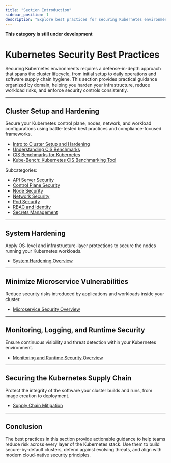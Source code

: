 ```yaml
---
title: "Section Introduction"
sidebar_position: 1
description: "Explore best practices for securing Kubernetes environments across cluster setup, system hardening, microservice security, runtime monitoring, and supply chain protection."
---
```


**This category is still under development**

# Kubernetes Security Best Practices

Securing Kubernetes environments requires a defense-in-depth approach that spans the cluster lifecycle, from initial setup to daily operations and software supply chain hygiene. This section provides practical guidance organized by domain, helping you harden your infrastructure, reduce workload risks, and enforce security controls consistently.

---

## Cluster Setup and Hardening

Secure your Kubernetes control plane, nodes, network, and workload configurations using battle-tested best practices and compliance-focused frameworks.

- [Intro to Cluster Setup and Hardening](/docs/best_practices/cluster_setup_and_hardening/intro)
- [Understanding CIS Benchmarks](/docs/best_practices/cluster_setup_and_hardening/what_are_cis_benchmarks)
- [CIS Benchmarks for Kubernetes](/docs/best_practices/cluster_setup_and_hardening/cis_benchmark_for_k8s)
- [Kube-Bench: Kubernetes CIS Benchmarking Tool](/docs/best_practices/cluster_setup_and_hardening/cis_benchmark_kube_bench)

Subcategories:

- [API Server Security](/docs/best_practices/cluster_setup_and_hardening/api_server_security/compromised_api_server_mitigation)
- [Control Plane Security](/docs/best_practices/cluster_setup_and_hardening/control_plane_security/etcd_security_mitigation)
- [Node Security](/docs/best_practices/cluster_setup_and_hardening/node_security/kubelet_security)
- [Network Security](/docs/best_practices/cluster_setup_and_hardening/network_security/intro)
- [Pod Security](/docs/best_practices/cluster_setup_and_hardening/pod_security/app_armor_profiles)
- [RBAC and Identity](/docs/best_practices/cluster_setup_and_hardening/rbac_and_identity/insecure_rbac_permissions_mitigation)
- [Secrets Management](/docs/best_practices/cluster_setup_and_hardening/secrets_management/insecure_secrets_management_mitigation)

---

## System Hardening

Apply OS-level and infrastructure-layer protections to secure the nodes running your Kubernetes workloads.

- [System Hardening Overview](/docs/best_practices/system_hardening/intro)

---

## Minimize Microservice Vulnerabilities

Reduce security risks introduced by applications and workloads inside your cluster.

- [Microservice Security Overview](/docs/best_practices/minimize_microservice_vulnerabilities/intro)

---

## Monitoring, Logging, and Runtime Security

Ensure continuous visibility and threat detection within your Kubernetes environment.

- [Monitoring and Runtime Security Overview](/docs/best_practices/monitoring_logging_and_runtime_security/intro)

---

## Securing the Kubernetes Supply Chain

Protect the integrity of the software your cluster builds and runs, from image creation to deployment.

- [Supply Chain Mitigation](/docs/best_practices/supply_chain_security/intro)

---

## Conclusion

The best practices in this section provide actionable guidance to help teams reduce risk across every layer of the Kubernetes stack. Use them to build secure-by-default clusters, defend against evolving threats, and align with modern cloud-native security principles.
